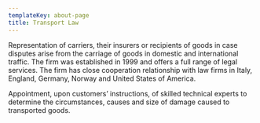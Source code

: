 ```yaml
---
templateKey: about-page
title: Transport Law
---
```

Representation of carriers, their insurers or recipients of goods in case disputes arise from the carriage of goods in domestic and international traffic.	The firm was established in 1999 and offers a full range of legal services. The firm has close cooperation relationship with law firms in Italy, England, Germany, Norway and United States of America. 

Appointment, upon customers’ instructions, of skilled technical experts to determine the circumstances, causes and size of damage caused to transported goods.
